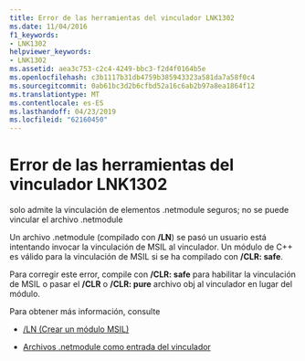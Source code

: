 ```yaml
---
title: Error de las herramientas del vinculador LNK1302
ms.date: 11/04/2016
f1_keywords:
- LNK1302
helpviewer_keywords:
- LNK1302
ms.assetid: aea3c753-c2c4-4249-bbc3-f2d4f0164b5e
ms.openlocfilehash: c3b1117b31db4759b385943323a581da7a58f0c4
ms.sourcegitcommit: 0ab61bc3d2b6cfbd52a16c6ab2b97a8ea1864f12
ms.translationtype: MT
ms.contentlocale: es-ES
ms.lasthandoff: 04/23/2019
ms.locfileid: "62160450"
---
```

# <a name="linker-tools-error-lnk1302"></a>Error de las herramientas del vinculador LNK1302

solo admite la vinculación de elementos .netmodule seguros; no se puede vincular el archivo .netmodule

Un archivo .netmodule (compilado con **/LN**) se pasó un usuario está intentando invocar la vinculación de MSIL al vinculador.  Un módulo de C++ es válido para la vinculación de MSIL si se ha compilado con **/CLR: safe**.

Para corregir este error, compile con **/CLR: safe** para habilitar la vinculación de MSIL o pasar el **/CLR** o **/CLR: pure** archivo obj al vinculador en lugar del módulo.

Para obtener más información, consulte

- [/LN (Crear un módulo MSIL)](../../build/reference/ln-create-msil-module.md)

- [Archivos .netmodule como entrada del vinculador](../../build/reference/netmodule-files-as-linker-input.md)